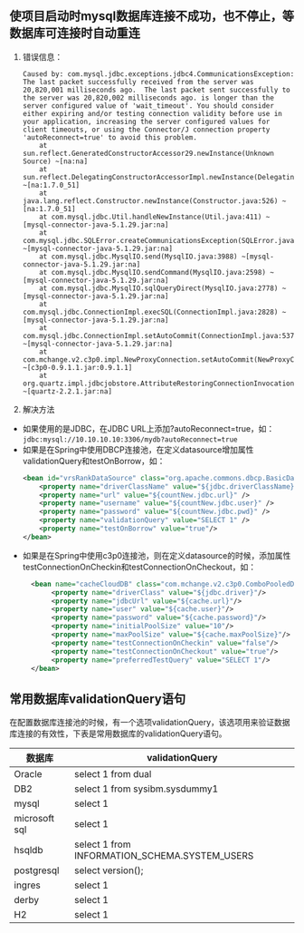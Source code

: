 ## 使项目启动时mysql数据库连接不成功，也不停止，等数据库可连接时自动重连
1. 错误信息：
    ```text
    Caused by: com.mysql.jdbc.exceptions.jdbc4.CommunicationsException: The last packet successfully received from the server was 20,820,001 milliseconds ago.  The last packet sent successfully to the server was 20,820,002 milliseconds ago. is longer than the server configured value of 'wait_timeout'. You should consider either expiring and/or testing connection validity before use in your application, increasing the server configured values for client timeouts, or using the Connector/J connection property 'autoReconnect=true' to avoid this problem.
	    at sun.reflect.GeneratedConstructorAccessor29.newInstance(Unknown Source) ~[na:na]
	    at sun.reflect.DelegatingConstructorAccessorImpl.newInstance(DelegatingConstructorAccessorImpl.java:45) ~[na:1.7.0_51]
	    at java.lang.reflect.Constructor.newInstance(Constructor.java:526) ~[na:1.7.0_51]
	    at com.mysql.jdbc.Util.handleNewInstance(Util.java:411) ~[mysql-connector-java-5.1.29.jar:na]
	    at com.mysql.jdbc.SQLError.createCommunicationsException(SQLError.java:1129) ~[mysql-connector-java-5.1.29.jar:na]
	    at com.mysql.jdbc.MysqlIO.send(MysqlIO.java:3988) ~[mysql-connector-java-5.1.29.jar:na]
	    at com.mysql.jdbc.MysqlIO.sendCommand(MysqlIO.java:2598) ~[mysql-connector-java-5.1.29.jar:na]
	    at com.mysql.jdbc.MysqlIO.sqlQueryDirect(MysqlIO.java:2778) ~[mysql-connector-java-5.1.29.jar:na]
	    at com.mysql.jdbc.ConnectionImpl.execSQL(ConnectionImpl.java:2828) ~[mysql-connector-java-5.1.29.jar:na]
	    at com.mysql.jdbc.ConnectionImpl.setAutoCommit(ConnectionImpl.java:5372) ~[mysql-connector-java-5.1.29.jar:na]
	    at com.mchange.v2.c3p0.impl.NewProxyConnection.setAutoCommit(NewProxyConnection.java:881) ~[c3p0-0.9.1.1.jar:0.9.1.1]
	    at org.quartz.impl.jdbcjobstore.AttributeRestoringConnectionInvocationHandler.setAutoCommit(AttributeRestoringConnectionInvocationHandler.java:98) ~[quartz-2.2.1.jar:na]
	```
2. 解决方法
  + 如果使用的是JDBC，在JDBC URL上添加?autoReconnect=true，如：
  ```jdbc:mysql://10.10.10.10:3306/mydb?autoReconnect=true```
  + 如果是在Spring中使用DBCP连接池，在定义datasource增加属性validationQuery和testOnBorrow，如：
    ```xml
    <bean id="vrsRankDataSource" class="org.apache.commons.dbcp.BasicDataSource" destroy-method="close">
        <property name="driverClassName" value="${jdbc.driverClassName}" />
        <property name="url" value="${countNew.jdbc.url}" />
        <property name="username" value="${countNew.jdbc.user}" />
        <property name="password" value="${countNew.jdbc.pwd}" />
        <property name="validationQuery" value="SELECT 1" />
        <property name="testOnBorrow" value="true"/>
    </bean>
    ```
  + 如果是在Spring中使用c3p0连接池，则在定义datasource的时候，添加属性testConnectionOnCheckin和testConnectionOnCheckout，如：
    ```xml
      <bean name="cacheCloudDB" class="com.mchange.v2.c3p0.ComboPooledDataSource">
           <property name="driverClass" value="${jdbc.driver}"/>
           <property name="jdbcUrl" value="${cache.url}"/>
           <property name="user" value="${cache.user}"/>
           <property name="password" value="${cache.password}"/>
           <property name="initialPoolSize" value="10"/>
           <property name="maxPoolSize" value="${cache.maxPoolSize}"/>
           <property name="testConnectionOnCheckin" value="false"/>
           <property name="testConnectionOnCheckout" value="true"/>
           <property name="preferredTestQuery" value="SELECT 1"/>
      </bean>
    ```


## 常用数据库validationQuery语句
在配置数据库连接池的时候，有一个选项validationQuery，该选项用来验证数据库连接的有效性，下表是常用数据库的validationQuery语句。

数据库 | validationQuery
--- | ---
Oracle | select 1 from dual
DB2 | select 1 from sysibm.sysdummy1
mysql | select 1
microsoft sql | select 1
hsqldb | select 1 from INFORMATION_SCHEMA.SYSTEM_USERS
postgresql | select version();
ingres | select 1
derby | select 1
H2 | select 1